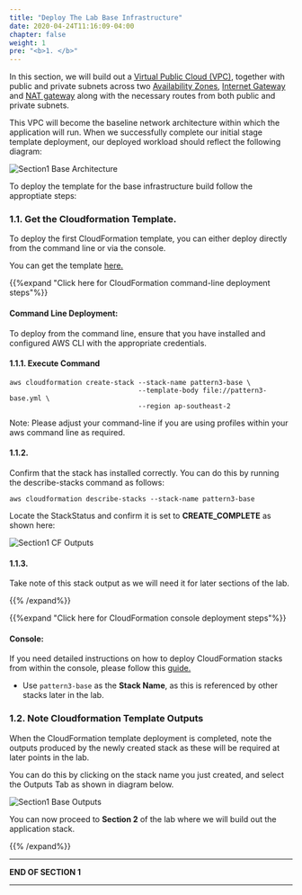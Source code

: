 ```yaml
---
title: "Deploy The Lab Base Infrastructure"
date: 2020-04-24T11:16:09-04:00
chapter: false
weight: 1
pre: "<b>1. </b>"
---
```


In this section, we will build out a [Virtual Public Cloud (VPC)](https://docs.aws.amazon.com/vpc/latest/userguide/what-is-amazon-vpc.html), together with public and private subnets across two [Availability Zones](https://docs.aws.amazon.com/AWSEC2/latest/UserGuide/using-regions-availability-zones.html), [Internet Gateway](https://docs.aws.amazon.com/vpc/latest/userguide/VPC_Internet_Gateway.html) and [NAT gateway](https://docs.aws.amazon.com/vpc/latest/userguide/vpc-nat-gateway.html) along with the necessary routes from both public and private subnets. 

This VPC will become the baseline network architecture within which the application will run. When we successfully complete our initial stage template deployment, our deployed workload should reflect the following diagram:

![Section1 Base Architecture](/Security/300_Autonomous_Patching_With_EC2_Image_Builder_and_Systems_Manager/Images/section1/section1-pattern3-base-architecture.png)

To deploy the template for the base infrastructure build follow the approptiate steps: 

### 1.1. Get the Cloudformation Template.

To deploy the first CloudFormation template, you can either deploy directly from the command line or via the console. 

You can get the template [here.](/Security/300_Autonomous_Patching_With_EC2_Image_Builder_and_Systems_Manager/Code/templates/section1/pattern3-base.yml "Section1 template")

{{%expand "Click here for CloudFormation command-line deployment steps"%}}

#### Command Line Deployment:

To deploy from the command line, ensure that you have installed and configured AWS CLI with the appropriate credentials.

#### 1.1.1. Execute Command
  
  
```
aws cloudformation create-stack --stack-name pattern3-base \
                                --template-body file://pattern3-base.yml \
                                --region ap-southeast-2 
```

Note: Please adjust your command-line if you are using profiles within your aws command line as required.

#### 1.1.2. 

Confirm that the stack has installed correctly. You can do this by running the describe-stacks command as follows:

```
aws cloudformation describe-stacks --stack-name pattern3-base 
```

Locate the StackStatus and confirm it is set to **CREATE_COMPLETE** as shown here:

![Section1 CF Outputs](/Security/300_Autonomous_Patching_With_EC2_Image_Builder_and_Systems_Manager/Images/section1/section1-pattern3-cloudformation-output.png)
  
#### 1.1.3. 

Take note of this stack output as we will need it for later sections of the lab.

{{% /expand%}}

{{%expand "Click here for CloudFormation console deployment steps"%}}
#### Console:

If you need detailed instructions on how to deploy CloudFormation stacks from within the console, please follow this [guide.](https://docs.aws.amazon.com/AWSCloudFormation/latest/UserGuide/cfn-console-create-stack.html)

* Use `pattern3-base` as the **Stack Name**, as this is referenced by other stacks later in the lab.


### 1.2. Note Cloudformation Template Outputs

When the CloudFormation template deployment is completed, note the outputs produced by the newly created stack as these will be required at later points in the lab.

You can do this by clicking on the stack name you just created, and select the Outputs Tab as shown in diagram below.


![Section1 Base Outputs](/Security/300_Autonomous_Patching_With_EC2_Image_Builder_and_Systems_Manager/Images/section1/section1-pattern3-outputs.png)


You can now proceed to **Section 2** of the lab where we will build out the application stack.

{{% /expand%}}

___
**END OF SECTION 1**
___

